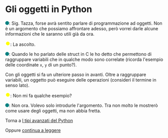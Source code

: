 # Gli oggetti in Python

![](../../images/people/tess.png): Sig. Tazza, forse avrà sentito parlare
di programmazione ad oggetti. Non è un argomento che possiamo affrontare
adesso, però vorrei darle alcune informazioni che le saranno utili già
da ora.

![](../../images/people/tazza.png): La ascolto.

![](../../images/people/tess.png): Quando le ho parlato delle struct in C
le ho detto che permettono di raggruppare variabili che in qualche modo
sono correlate (ricorda l'esempio delle coordinate `x`, `y` di un punto?).

Con gli oggetti si fa un ulteriore passo in avanti. Oltre a raggruppare
variabili, un oggetto può eseguire delle operazioni (consideri il termine
in senso lato).

![](../../images/people/tazza.png): Non mi fa qualche esempio?

![](../../images/people/tess.png): Non ora. Volevo solo introdurle
l'argomento. Tra non molto le mostrerò come usare degli oggetti, ma
non abbia fretta.

Torna a [I tipi avanzati del Python](../summary.md)

Oppure [continua a leggere](liste.md)
